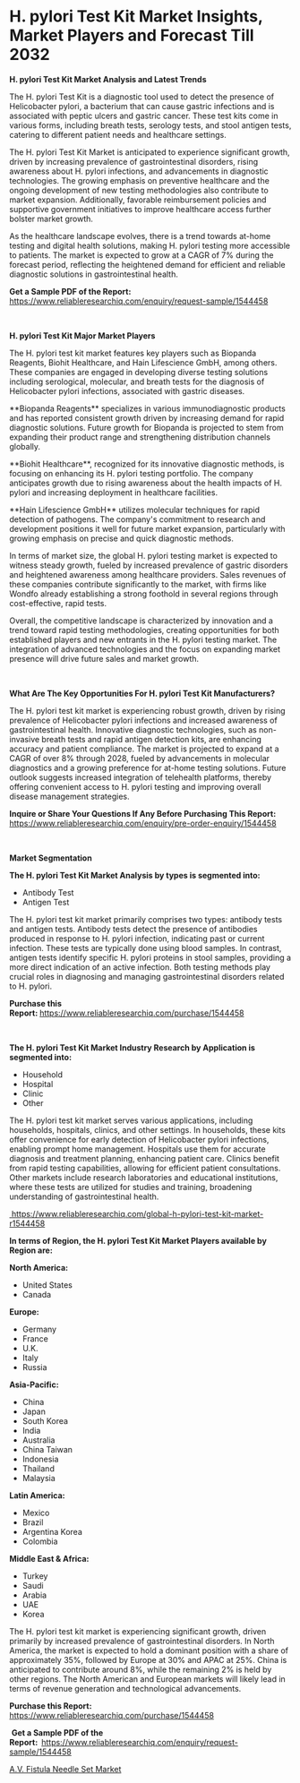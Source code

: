<p><h1>H. pylori Test Kit Market Insights, Market Players and Forecast Till 2032</h1></p><p><strong>H. pylori Test Kit Market Analysis and Latest Trends</strong></p>
<p><p>The H. pylori Test Kit is a diagnostic tool used to detect the presence of Helicobacter pylori, a bacterium that can cause gastric infections and is associated with peptic ulcers and gastric cancer. These test kits come in various forms, including breath tests, serology tests, and stool antigen tests, catering to different patient needs and healthcare settings.</p><p>The H. pylori Test Kit Market is anticipated to experience significant growth, driven by increasing prevalence of gastrointestinal disorders, rising awareness about H. pylori infections, and advancements in diagnostic technologies. The growing emphasis on preventive healthcare and the ongoing development of new testing methodologies also contribute to market expansion. Additionally, favorable reimbursement policies and supportive government initiatives to improve healthcare access further bolster market growth.</p><p>As the healthcare landscape evolves, there is a trend towards at-home testing and digital health solutions, making H. pylori testing more accessible to patients. The market is expected to grow at a CAGR of 7% during the forecast period, reflecting the heightened demand for efficient and reliable diagnostic solutions in gastrointestinal health.</p></p>
<p><strong>Get a Sample PDF of the Report:&nbsp;</strong> <a href="https://www.reliableresearchiq.com/enquiry/request-sample/1544458?utm_campaign=2456&utm_medium=2&utm_source=Github&utm_content=ia&utm_term=23032025&utm_id=h-pylori-test-kit">https://www.reliableresearchiq.com/enquiry/request-sample/1544458</a></p>
<p>&nbsp;</p>
<p><strong>H. pylori Test Kit Major Market Players</strong></p>
<p><p>The H. pylori test kit market features key players such as Biopanda Reagents, Biohit Healthcare, and Hain Lifescience GmbH, among others. These companies are engaged in developing diverse testing solutions including serological, molecular, and breath tests for the diagnosis of Helicobacter pylori infections, associated with gastric diseases.</p><p>**Biopanda Reagents** specializes in various immunodiagnostic products and has reported consistent growth driven by increasing demand for rapid diagnostic solutions. Future growth for Biopanda is projected to stem from expanding their product range and strengthening distribution channels globally.</p><p>**Biohit Healthcare**, recognized for its innovative diagnostic methods, is focusing on enhancing its H. pylori testing portfolio. The company anticipates growth due to rising awareness about the health impacts of H. pylori and increasing deployment in healthcare facilities.</p><p>**Hain Lifescience GmbH** utilizes molecular techniques for rapid detection of pathogens. The company's commitment to research and development positions it well for future market expansion, particularly with growing emphasis on precise and quick diagnostic methods.</p><p>In terms of market size, the global H. pylori testing market is expected to witness steady growth, fueled by increased prevalence of gastric disorders and heightened awareness among healthcare providers. Sales revenues of these companies contribute significantly to the market, with firms like Wondfo already establishing a strong foothold in several regions through cost-effective, rapid tests.</p><p>Overall, the competitive landscape is characterized by innovation and a trend toward rapid testing methodologies, creating opportunities for both established players and new entrants in the H. pylori testing market. The integration of advanced technologies and the focus on expanding market presence will drive future sales and market growth.</p></p>
<p>&nbsp;</p>
<p><strong>What Are The Key Opportunities For H. pylori Test Kit Manufacturers?</strong></p>
<p><p>The H. pylori test kit market is experiencing robust growth, driven by rising prevalence of Helicobacter pylori infections and increased awareness of gastrointestinal health. Innovative diagnostic technologies, such as non-invasive breath tests and rapid antigen detection kits, are enhancing accuracy and patient compliance. The market is projected to expand at a CAGR of over 8% through 2028, fueled by advancements in molecular diagnostics and a growing preference for at-home testing solutions. Future outlook suggests increased integration of telehealth platforms, thereby offering convenient access to H. pylori testing and improving overall disease management strategies.</p></p>
<p><strong>Inquire or Share Your Questions If Any Before Purchasing This Report:</strong> <a href="https://www.reliableresearchiq.com/enquiry/pre-order-enquiry/1544458?utm_campaign=2456&utm_medium=2&utm_source=Github&utm_content=ia&utm_term=23032025&utm_id=h-pylori-test-kit">https://www.reliableresearchiq.com/enquiry/pre-order-enquiry/1544458</a></p>
<p>&nbsp;</p>
<p><strong>Market Segmentation</strong></p>
<p><strong>The H. pylori Test Kit Market Analysis by types is segmented into:</strong></p>
<p><ul><li>Antibody Test</li><li>Antigen Test</li></ul></p>
<p><p>The H. pylori test kit market primarily comprises two types: antibody tests and antigen tests. Antibody tests detect the presence of antibodies produced in response to H. pylori infection, indicating past or current infection. These tests are typically done using blood samples. In contrast, antigen tests identify specific H. pylori proteins in stool samples, providing a more direct indication of an active infection. Both testing methods play crucial roles in diagnosing and managing gastrointestinal disorders related to H. pylori.</p></p>
<p><strong>Purchase this Report:&nbsp;</strong><a href="https://www.reliableresearchiq.com/purchase/1544458?utm_campaign=2456&utm_medium=2&utm_source=Github&utm_content=ia&utm_term=23032025&utm_id=h-pylori-test-kit">https://www.reliableresearchiq.com/purchase/1544458</a></p>
<p>&nbsp;</p>
<p><strong>The H. pylori Test Kit Market Industry Research by Application is segmented into:</strong></p>
<p><ul><li>Household</li><li>Hospital</li><li>Clinic</li><li>Other</li></ul></p>
<p><p>The H. pylori test kit market serves various applications, including households, hospitals, clinics, and other settings. In households, these kits offer convenience for early detection of Helicobacter pylori infections, enabling prompt home management. Hospitals use them for accurate diagnosis and treatment planning, enhancing patient care. Clinics benefit from rapid testing capabilities, allowing for efficient patient consultations. Other markets include research laboratories and educational institutions, where these tests are utilized for studies and training, broadening understanding of gastrointestinal health.</p></p>
<p><a href="https://www.reliableresearchiq.com/global-h-pylori-test-kit-market-r1544458?utm_campaign=2456&utm_medium=2&utm_source=Github&utm_content=ia&utm_term=23032025&utm_id=h-pylori-test-kit">&nbsp;https://www.reliableresearchiq.com/global-h-pylori-test-kit-market-r1544458</a></p>
<p><strong>In terms of Region, the H. pylori Test Kit Market Players available by Region are:</strong></p>
<p>
    <p> <strong> North America: </strong>
        <ul>
            <li>United States</li>
            <li>Canada</li>
        </ul>
        </p> 
    <p> <strong> Europe: </strong>
        <ul>
            <li>Germany</li>
            <li>France</li>
            <li>U.K.</li>
            <li>Italy</li>
            <li>Russia</li>
        </ul>
        </p> 
    <p> <strong> Asia-Pacific: </strong>
        <ul>
            <li>China</li>
            <li>Japan</li>
            <li>South Korea</li>
            <li>India</li>
            <li>Australia</li>
            <li>China Taiwan</li>
            <li>Indonesia</li>
            <li>Thailand</li>
            <li>Malaysia</li>
        </ul>
        </p> 
    <p> <strong> Latin America: </strong>
        <ul>
            <li>Mexico</li>
            <li>Brazil</li>
            <li>Argentina Korea</li>
            <li>Colombia</li>
        </ul>
        </p> 
    <p> <strong> Middle East & Africa: </strong>
        <ul>
            <li>Turkey</li>
            <li>Saudi</li>
            <li>Arabia</li>
            <li>UAE</li>
            <li>Korea</li>
        </ul>
    </p>
    </p>
<p><p>The H. pylori test kit market is experiencing significant growth, driven primarily by increased prevalence of gastrointestinal disorders. In North America, the market is expected to hold a dominant position with a share of approximately 35%, followed by Europe at 30% and APAC at 25%. China is anticipated to contribute around 8%, while the remaining 2% is held by other regions. The North American and European markets will likely lead in terms of revenue generation and technological advancements.</p></p>
<p><strong>Purchase this Report: </strong><a href="https://www.reliableresearchiq.com/purchase/1544458?utm_campaign=2456&utm_medium=2&utm_source=Github&utm_content=ia&utm_term=23032025&utm_id=h-pylori-test-kit">https://www.reliableresearchiq.com/purchase/1544458</a></p>
<p>&nbsp;<strong>Get a Sample PDF of the Report:&nbsp;&nbsp;</strong><a href="https://www.reliableresearchiq.com/enquiry/request-sample/1544458?utm_campaign=2456&utm_medium=2&utm_source=Github&utm_content=ia&utm_term=23032025&utm_id=h-pylori-test-kit">https://www.reliableresearchiq.com/enquiry/request-sample/1544458</a></p>
<p><strong></strong></p>
<p><p><a href="https://github.com/lizamflotow/Market-Research-Report-List-1/blob/main/av-fistula-needle-set-market.md?utm_campaign=2456&utm_medium=2&utm_source=Github&utm_content=ia&utm_term=23032025&utm_id=h-pylori-test-kit">A.V. Fistula Needle Set Market</a></p></p>